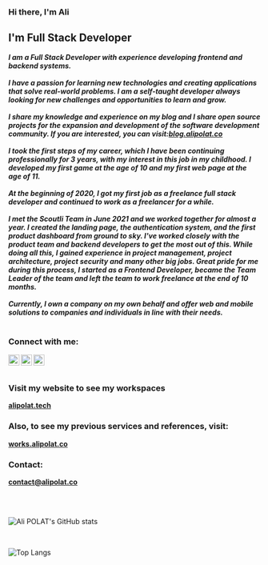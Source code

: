### Hi there, I'm Ali

## I'm Full Stack Developer

_**I am a Full Stack Developer with experience developing frontend and backend systems.**_
<br /><br />
_**I have a passion for learning new technologies and creating applications that solve real-world problems. I am a self-taught developer always looking for new challenges and opportunities to learn and grow.**_
<br /><br />
_**I share my knowledge and experience on my blog and I share  open source projects for the expansion and development of the software development community. If you are interested, you can visit:[blog.alipolat.co](https://blog.alipolat.co)**_
<br /><br />
_**I took the first steps of my career, which I have been continuing professionally for 3 years, with my interest in this job in my childhood. I developed my first game at the age of 10 and my first web page at the age of 11.**_
<br /><br />
_**At the beginning of 2020, I got my first job as a freelance full stack developer and continued to work as a freelancer for a while.**_
<br /><br />
_**I met the Scoutli Team in June 2021 and we worked together for almost a year. I created the landing page, the authentication system, and the first product dashboard from ground to sky. I've worked closely with the product team and backend developers to get the most out of this. While doing all this, I gained experience in project management, project architecture, project security and many other big jobs. Great pride for me during this process, I started as a Frontend Developer, became the Team Leader of the team and left the team to work freelance at the end of 10 months.**_
<br /><br />
_**Currently, I own a company on my own behalf and offer web and mobile solutions to companies and individuals in line with their needs.**_
<br /><br />

### Connect with me:

[<img align="left" alt="_alipolat | Twitter" width="22px" src="https://cdn.jsdelivr.net/npm/simple-icons@v3/icons/twitter.svg" />][twitter]
[<img align="left" alt="-alipolat | LinkedIn" width="22px" src="https://cdn.jsdelivr.net/npm/simple-icons@v3/icons/linkedin.svg" />][linkedin]
[<img align="left" alt="__alipolat | Instagram" width="22px" src="https://cdn.jsdelivr.net/npm/simple-icons@v3/icons/instagram.svg" />][instagram]

<br />
<br />

### Visit my website to see my workspaces
**[alipolat.tech](https://alipolat.co#services)**

### Also, to see my previous services and references, visit:
**[works.alipolat.co](https://works.alipolat.co)**

### Contact:
**[contact@alipolat.co](mailto:contact@alipolat.co)**

<br />
<br />

![Ali POLAT's GitHub stats](https://github-readme-stats.vercel.app/api?username=alipolat-js&show_icons=true&theme=highcontrast)

<br />

![Top Langs](https://github-readme-stats.vercel.app/api/top-langs/?username=alipolat-js&layout=compact)


[twitter]: https://twitter.com/_alipolat
[instagram]: https://instagram.com/__alipolat
[linkedin]: https://www.linkedin.com/in/-alipolat
[dribbble]: https://dribbble.com/alipolat
